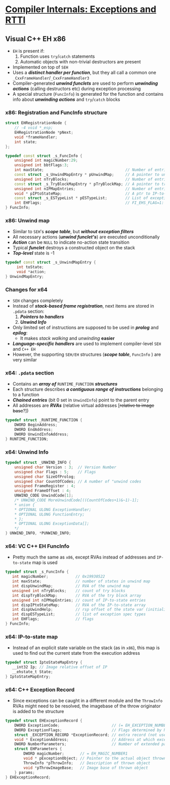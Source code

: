 # [Compiler Internals: Exceptions and RTTI](https://www.hexblog.com/wp-content/uploads/2012/06/Recon-2012-Skochinsky-Compiler-Internals.pdf)
## Visual C++ EH x86

* `EH` is present if:
  1. Function uses `try`/`catch` statements
  2. Automatic objects with non-trivial destructors are present 
* Implemented on top of `SEH` 
* Uses a **_distinct handler per function_**, but they all call a common one
`_CxxFrameHandler`/`_CxxFrameHandler3`
* Compiler-generated **_unwind funclets_** are used to perform **_unwinding actions_** (calling destructors etc) during exception processing
* A special structure (`FuncInfo`) is generated for the function and contains info about **_unwinding actions_** and `try`/`catch` blocks

### x86: Registration and FuncInfo structure
```c++
struct EHRegistrationNode {
    // -4 void *_esp;
    EHRegistrationNode *pNext;
    void *frameHandler;
    int state;
};

typedef const struct _s_FuncInfo {
    unsigned int magicNumber:29;
    unsigned int bbtFlags:3;
    int maxState;                                    // Number of entries
    const struct _s_UnwindMapEntry * pUnwindMap;     // A pointer to unwind map
    unsigned int nTryBlocks;                         // Number of entries
    const struct _s_TryBlockMapEntry * pTryBlockMap; // A pointer to try{} block map
    unsigned int nIPMapEntries;                      // Number of entries
    void * pIPtoStateMap;                            // A ptr to IP-to-state map (unused on x86)
    const struct _s_ESTypeList * pESTypeList;        // List of exceptions in the throw specification (undocumented feature)
    int EHFlags;                                     // FI_EHS_FLAG=1: function was compiled /EHs
} FuncInfo;
```
### x86: Unwind map

* Similar to `SEH`'s **_scope table_**, but **_without exception filters_**
* All necessary actions (**_unwind funclet's_**) are executed unconditionally
* **_Action_** can be `NULL` to indicate no-action state transition
* Typical **_funclet_** destroys a constructed object on the stack
* **_Top-level_** state is -1

```c++
typedef const struct _s_UnwindMapEntry {
     int toState;
     void *action;
} UnwindMapEntry;
```

### Changes for x64

* `SEH` changes completely
* Instead of **_stack-based frame registration_**, next items are stored in `.pdata` section:
   1. **_Pointers to handlers_**
   2. **_Unwind Info_**
* Only limited set of instructions are supposed to be used in **_prolog_** and **_epilog_**:
  - It makes _stack walking_ and _unwinding_ **easier**
* **_Language-specific handlers_** are used to implement compiler-level `SEH` and `C++ EH`
* However, the supporting `SEH/EH` structures (**_scope table_**, `FuncInfo` ) are very similar

### x64: `.pdata` section
* Contains an **_array of_** `RUNTIME_FUNCTION` **_structures_**
* Each structure describes **_a contiguous range of instructions_** belonging to a function
* **_Chained entries_** (bit 0 set in `UnwindInfo`) point to the parent entry
* All addresses are **_RVAs_** (relative virtual addresses [~~relative to image base~~?])

```c++
typedef struct _RUNTIME_FUNCTION {
    DWORD BeginAddress;
    DWORD EndAddress;
    DWORD UnwindInfoAddress;
} RUNTIME_FUNCTION;
```

### x64: Unwind Info

```c++
typedef struct _UNWIND_INFO {
    unsigned char Version : 3;  // Version Number
    unsigned char Flags : 5;    // Flags
    unsigned char SizeOfProlog;
    unsigned char CountOfCodes; // A number of "unwind codes
    unsigned FrameRegister : 4;
    unsigned FrameOffset : 4;
    UNWIND_CODE UnwindCode[1];
    /* UNWIND_CODE MoreUnwindCode[((CountOfCodes+1)&~1)-1];
    * union {
    * OPTIONAL ULONG ExceptionHandler;
    * OPTIONAL ULONG FunctionEntry;
    * };
    * OPTIONAL ULONG ExceptionData[];
    */
} UNWIND_INFO, *PUNWIND_INFO;
```

### x64: VC C++ EH FuncInfo
* Pretty much the same as `x86`, except RVAs instead of addresses and `IP-to-state` map is used

```c++
typedef struct _s_FuncInfo {
   int magicNumber;            // 0x19930522
   int maxState;               // number of states in unwind map
   int dispUnwindMap;          // RVA of the unwind map
   unsigned int nTryBlocks;    // count of try blocks
   int dispTryBlockMap;        // RVA of the try block array
   unsigned int nIPMapEntries; // count of IP-to-state entries
   int dispIPtoStateMap;       // RVA of the IP-to-state array
   int dispUwindHelp;          // rsp offset of the state var (initialized to -2; used during unwinding)
   int dispESTypeList;         // list of exception spec types
   int EHFlags;                // flags
} FuncInfo;

```

### x64: IP-to-state map
* Instead of an explicit state variable on the stack (as in `x86`), this  map is used to find out the current state from the execution address

```c++
typedef struct IptoStateMapEntry {
   __int32 Ip; // Image relative offset of IP
   __ehstate_t State;
} IptoStateMapEntry;
```

### x64: C++ Exception Record
* Since exceptions can be caught in a different module and the `ThrowInfo` RVAs might need to be resolved, the imagebase of the throw originator is added to the structure

```c++
typedef struct EHExceptionRecord {
    DWORD ExceptionCode;                       // (= EH_EXCEPTION_NUMBER)
    DWORD ExceptionFlags;                      // Flags determined by NT
    struct _EXCEPTION_RECORD *ExceptionRecord; // extra record (not used)
    void * ExceptionAddress;                   // Address at which exception occurred
    DWORD NumberParameters;                    // Number of extended parameters. (=4)
    struct EHParameters {
        DWORD magicNumber;       // = EH_MAGIC_NUMBER1
        void * pExceptionObject; // Pointer to the actual object thrown
        ThrowInfo *pThrowInfo;   // Description of thrown object
        void *pThrowImageBase;   // Image base of thrown object
    } params;
} EHExceptionRecord;

```
